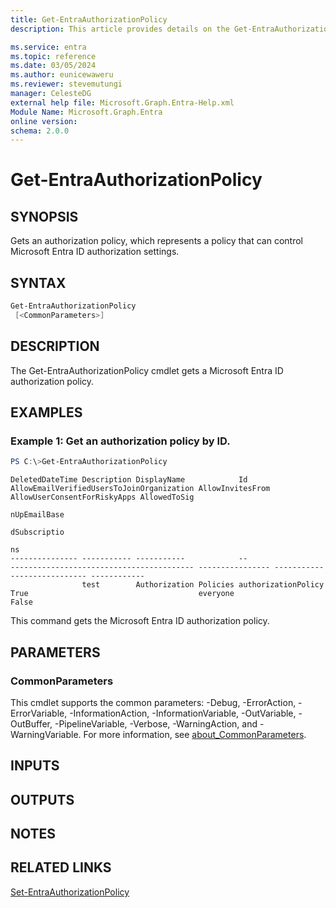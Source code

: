 ```yaml
---
title: Get-EntraAuthorizationPolicy
description: This article provides details on the Get-EntraAuthorizationPolicy command.

ms.service: entra
ms.topic: reference
ms.date: 03/05/2024
ms.author: eunicewaweru
ms.reviewer: stevemutungi
manager: CelesteDG
external help file: Microsoft.Graph.Entra-Help.xml
Module Name: Microsoft.Graph.Entra
online version:
schema: 2.0.0
---
```


# Get-EntraAuthorizationPolicy

## SYNOPSIS
Gets an authorization policy, which represents a policy that can control Microsoft Entra ID authorization settings.

## SYNTAX

```powershell
Get-EntraAuthorizationPolicy 
 [<CommonParameters>]
```

## DESCRIPTION
The Get-EntraAuthorizationPolicy cmdlet gets a Microsoft Entra ID authorization policy.

## EXAMPLES

### Example 1: Get an authorization policy by ID.

```powershell
PS C:\>Get-EntraAuthorizationPolicy
```
```Output
DeletedDateTime Description DisplayName            Id                  AllowEmailVerifiedUsersToJoinOrganization AllowInvitesFrom AllowUserConsentForRiskyApps AllowedToSig
                                                                                                                                                               nUpEmailBase
                                                                                                                                                               dSubscriptio
                                                                                                                                                               ns
--------------- ----------- -----------            --                  ----------------------------------------- ---------------- ---------------------------- ------------
                test        Authorization Policies authorizationPolicy True                                      everyone                                      False

```
This command gets the Microsoft Entra ID authorization policy.

## PARAMETERS

### CommonParameters
This cmdlet supports the common parameters: -Debug, -ErrorAction, -ErrorVariable, -InformationAction, -InformationVariable, -OutVariable, -OutBuffer, -PipelineVariable, -Verbose, -WarningAction, and -WarningVariable. For more information, see [about_CommonParameters](https://go.microsoft.com/fwlink/?LinkID=113216).

## INPUTS

## OUTPUTS

## NOTES

## RELATED LINKS

[Set-EntraAuthorizationPolicy](Set-EntraAuthorizationPolicy.md)

